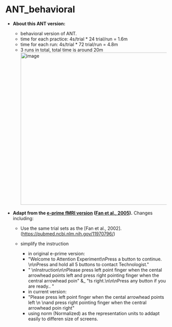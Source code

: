 # ANT_behavioral
* __About this ANT version:__
  - behavioral version of ANT.
  - time for each practice: 4s/trial * 24 trial/run = 1.6m
  - time for each run: 4s/trial * 72 trial/run = 4.8m
  - 3 runs in total, total time is around 20m
    <img width="476" alt="image" src="https://github.com/user-attachments/assets/581bea5b-f24c-4400-ba84-f8f85772cb42">

* __Adapt from the [e-prime fMRI version](http://people.qc.cuny.edu/Faculty/Jin.Fan/Pages/Downloads.aspx) ([Fan et al., 2005](https://www.sciencedirect.com/science/article/abs/pii/S1053811905000984?via%3Dihub)).__
Changes including:
	* Use the same trial sets as the [Fan et al., 2002].(https://pubmed.ncbi.nlm.nih.gov/11970796/)
  * simplify the instruction
	- in original e-prime version:
	- "Welcome to Attention Experiment\nPress a button to continue. \n\nPress and hold all 5 buttons to contact Technologist."
	- " \nInstruction\n\nPlease press left point finger when the cental arrowhead points left and press right pointing finger when the central arrowhead poin" &_ 
				"ts right.\n\n\nPress any button if you are ready.. "
	- in current version:
	- "Please press left point finger when the cental arrowhead points left \n \nand press right pointing finger when the central arrowhead poin right"
   
	* using norm (Normalized) as the representation units to addapt easily to differen size of screens.
